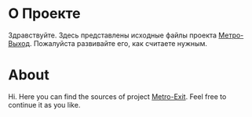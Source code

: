 # О Проекте
Здравствуйте. Здесь представлены исходные файлы проекта [Метро-Выход](http://www.metroexit.ru/?locale=ru). Пожалуйста развивайте его, как считаете нужным.

# About
Hi. Here you can find the sources of project [Metro-Exit](http://www.metroexit.ru/?locale=en). Feel free to continue it as you like.